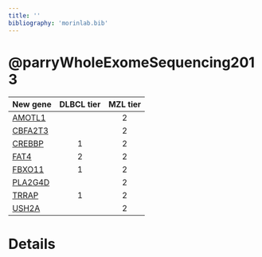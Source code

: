 ```yaml
---
title: ''
bibliography: 'morinlab.bib'
---
```


# @parryWholeExomeSequencing2013
|New gene|DLBCL tier|MZL tier|
|:-|:-:|:-:|
|[AMOTL1](AMOTL1)| |2 |
|[CBFA2T3](CBFA2T3)| |2 |
|[CREBBP](CREBBP)|1 |2 |
|[FAT4](FAT4)|2 |2 |
|[FBXO11](FBXO11)|1 |2 |
|[PLA2G4D](PLA2G4D)| |2 |
|[TRRAP](TRRAP)|1 |2 |
|[USH2A](USH2A)| |2 |

# Details

